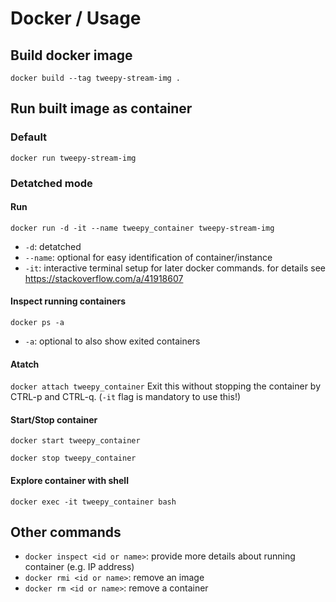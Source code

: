 # Docker / Usage

## Build docker image
`docker build --tag tweepy-stream-img .`

## Run built image as container
### Default
`docker run tweepy-stream-img`

### Detatched mode
#### Run 
`docker run -d -it --name tweepy_container tweepy-stream-img`
* `-d`: detatched
* `--name`: optional for easy identification of container/instance
* `-it`: interactive terminal setup for later docker commands. for details see https://stackoverflow.com/a/41918607

#### Inspect running containers
`docker ps -a`
* `-a`: optional to also show exited containers
#### Atatch
`docker attach tweepy_container`
Exit this without stopping the container by CTRL-p and CTRL-q. (`-it` flag is mandatory to use this!)

#### Start/Stop container
`docker start tweepy_container`

`docker stop tweepy_container`

#### Explore container with shell
`docker exec -it tweepy_container bash`

## Other commands
* `docker inspect <id or name>`: provide more details about running container (e.g. IP address)
* `docker rmi <id or name>`: remove an image
* `docker rm <id or name>`: remove a container